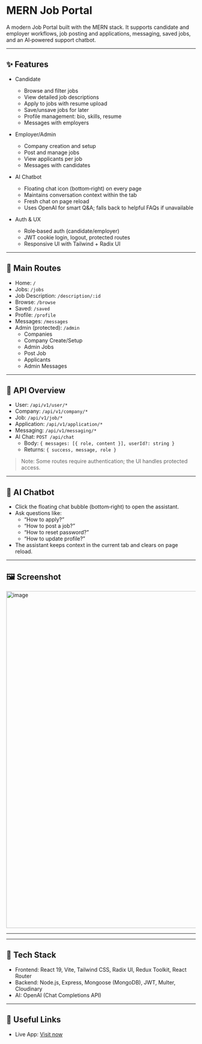 # MERN Job Portal

A modern Job Portal built with the MERN stack. It supports candidate and employer workflows, job posting and applications, messaging, saved jobs, and an AI‑powered support chatbot.


---

## ✨ Features

- Candidate
  - Browse and filter jobs
  - View detailed job descriptions
  - Apply to jobs with resume upload
  - Save/unsave jobs for later
  - Profile management: bio, skills, resume
  - Messages with employers

- Employer/Admin
  - Company creation and setup
  - Post and manage jobs
  - View applicants per job
  - Messages with candidates

- AI Chatbot
  - Floating chat icon (bottom‑right) on every page
  - Maintains conversation context within the tab
  - Fresh chat on page reload
  - Uses OpenAI for smart Q&A; falls back to helpful FAQs if unavailable

- Auth & UX
  - Role‑based auth (candidate/employer)
  - JWT cookie login, logout, protected routes
  - Responsive UI with Tailwind + Radix UI

---

## 🧭 Main Routes

- Home: `/`
- Jobs: `/jobs`
- Job Description: `/description/:id`
- Browse: `/browse`
- Saved: `/saved`
- Profile: `/profile`
- Messages: `/messages`
- Admin (protected): `/admin`
  - Companies
  - Company Create/Setup
  - Admin Jobs
  - Post Job
  - Applicants
  - Admin Messages

---

## 🔌 API Overview

- User: `/api/v1/user/*`
- Company: `/api/v1/company/*`
- Job: `/api/v1/job/*`
- Application: `/api/v1/application/*`
- Messaging: `/api/v1/messaging/*`
- AI Chat: `POST /api/chat`  
  - Body: `{ messages: [{ role, content }], userId?: string }`  
  - Returns: `{ success, message, role }`

> Note: Some routes require authentication; the UI handles protected access.

---

## 🤖 AI Chatbot

- Click the floating chat bubble (bottom‑right) to open the assistant.
- Ask questions like:
  - “How to apply?”
  - “How to post a job?”
  - “How to reset password?”
  - “How to update profile?”
- The assistant keeps context in the current tab and clears on page reload.

---

## 🖼️ Screenshot


<img width="1778" height="896" alt="image" src="https://github.com/user-attachments/assets/523b6f03-8458-4aeb-a27c-bdf697060fc5" />

---


---

## 🧱 Tech Stack

- Frontend: React 19, Vite, Tailwind CSS, Radix UI, Redux Toolkit, React Router
- Backend: Node.js, Express, Mongoose (MongoDB), JWT, Multer, Cloudinary
- AI: OpenAI (Chat Completions API)

---

## 🔗 Useful Links

- Live App: [Visit now](https://jobportal-y1np.onrender.com/)

